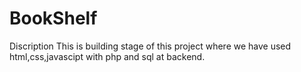 # BookShelf
Discription 
This is building stage of this project where we have used html,css,javascipt with php and sql at backend.
